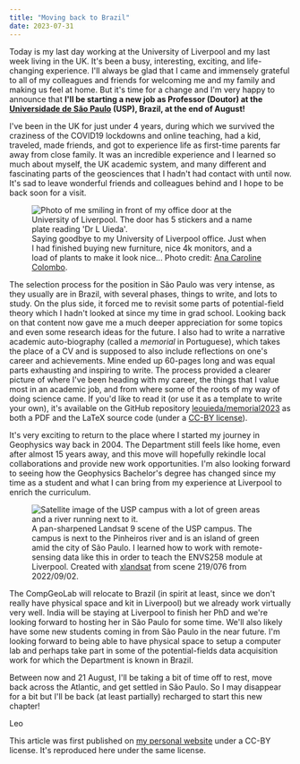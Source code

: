 ```yaml
---
title: "Moving back to Brazil"
date: 2023-07-31
---
```


Today is my last day working at the University of Liverpool and my last week
living in the UK.
It's been a busy, interesting, exciting, and life-changing experience.
I'll always be glad that I came and immensely grateful to all of my colleagues
and friends for welcoming me and my family and making us feel at home.
But it's time for a change and I'm very happy to announce that **I'll be
starting a new job as Professor (Doutor) at the
[Universidade de São Paulo](https://www.iag.usp.br/) (USP), Brazil,
at the end of August!**

I've been in the UK for just under 4 years, during which we survived the
craziness of the COVID19 lockdowns and online teaching, had a kid, traveled,
made friends, and got to experience life as first-time parents far away from
close family.
It was an incredible experience and I learned so much about myself, the UK
academic system, and many different and fascinating parts of the geosciences
that I hadn't had contact with until now.
It's sad to leave wonderful friends and colleagues behind and I hope to be back
soon for a visit.

<figure>
<img src="../images/liverpool-office-door-2023.jpg" alt="Photo of me smiling in front of my office door at the University of Liverpool. The door has 5 stickers and a name plate reading 'Dr L Uieda'.">
<figcaption>
Saying goodbye to my University of Liverpool office.
Just when I had finished buying new furniture, nice 4k monitors, and a load of
plants to make it look nice...
Photo credit:
<a href="https://www.acarolcolombo.com/">Ana Caroline Colombo</a>.
</figcaption>
</figure>

The selection process for the position in São Paulo was very intense, as they
usually are in Brazil, with several phases, things to write, and lots to study.
On the plus side, it forced me to revisit some parts of potential-field theory
which I hadn't looked at since my time in grad school.
Looking back on that content now gave me a much deeper appreciation for some
topics and even some research ideas for the future.
I also had to write a narrative academic auto-biography (called a *memorial* in
Portuguese), which takes the place of a CV and is supposed to also include
reflections on one's career and achievements.
Mine ended up 60-pages long and was equal parts exhausting and inspiring to
write.
The process provided a clearer picture of where I've been heading with my
career, the things that I value most in an academic job, and from where some of
the roots of my way of doing science came.
If you'd like to read it (or use it as a template to write your own), it's
available on the GitHub repository
<i class="fab fa-github" aria-hidden="true"></i>
[leouieda/memorial2023](https://github.com/leouieda/memorial2023)
as both a PDF and the LaTeX source code (under a
[CC-BY license](http://creativecommons.org/licenses/by/4.0/)).

It's very exciting to return to the place where I started my journey in
Geophysics way back in 2004.
The Department still feels like home, even after almost 15 years away, and this
move will hopefully rekindle local collaborations and provide new work
opportunities.
I'm also looking forward to seeing how the Geophysics Bachelor's degree has
changed since my time as a student and what I can bring from my experience at
Liverpool to enrich the curriculum.

<figure>
<img src="../images/usp-landsat.jpg" alt="Satellite image of the USP campus with a lot of green areas and a river running next to it.">
<figcaption>
A pan-sharpened Landsat 9 scene of the USP campus. The campus is next to the
Pinheiros river and is an island of green amid the city of São Paulo.
I learned how to work with remote-sensing data like this in order to teach
the ENVS258 module at Liverpool.
Created with
<a href="https://www.compgeolab.org/xlandsat">xlandsat</a>
from scene 219/076 from 2022/09/02.
</figcaption>
</figure>

The CompGeoLab will relocate to Brazil (in spirit at least, since we don't
really have physical space and kit in Liverpool) but we already work virtually
very well.
India will be staying at Liverpool to finish her PhD and we're looking forward
to hosting her in São Paulo for some time.
We'll also likely have some new students coming in from São Paulo in the near
future.
I'm looking forward to being able to have physical space to setup a computer
lab and perhaps take part in some of the potential-fields data acquisition work
for which the Department is known in Brazil.

Between now and 21 August, I'll be taking a bit of time off to rest, move
back across the Atlantic, and get settled in São Paulo.
So I may disappear for a bit but I'll be back (at least partially) recharged to
start this new chapter!

Leo

<div class="callout">

This article was first published on
[my personal website](https://www.leouieda.com/blog/back-to-brazil.html)
under a CC-BY license.
It's reproduced here under the same license.

</div>
